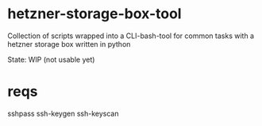 # hetzner-storage-box-tool
Collection of scripts wrapped into a CLI-bash-tool for common tasks with a hetzner storage box written in python

State: WIP (not usable yet)


# reqs
sshpass
ssh-keygen
ssh-keyscan